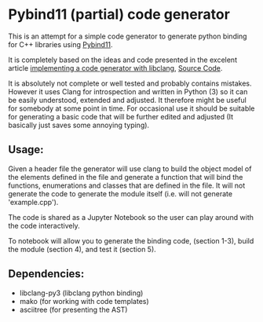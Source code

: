 # Pybind11 (partial) code generator

This is an attempt for a simple code generator to generate python binding for C++ libraries using [Pybind11](https://pybind11.readthedocs.io/en/stable/).

It is completely based on the ideas and code presented in the excelent article [implementing a code generator with libclang](http://szelei.me/code-generator), [Source Code](https://github.com/sztomi/code-generator).

It is absolutely not complete or well tested and probably contains mistakes. However it uses Clang for introspection and written in Python (3) so it can be easily understood, extended and adjusted. It therefore might be useful for somebody at some point in time.
For occasional use it should be suitable for generating a basic code that will be further edited and adjusted (It basically just saves some annoying typing).

## Usage:

Given a header file the generator will use clang to build the object model of the elements defined in the file and generate a function that will bind the functions, enumerations and classes that are defined in the file.
It will not generate the code to generate the module itself (i.e. will not generate 'example.cpp').

The code is shared as a Jupyter Notebook so the user can play around with the code interactively.

To notebook will allow you to generate the binding code, (section 1-3), build the module (section 4), and test it (section 5).

## Dependencies:

* libclang-py3 (libclang python binding)
* mako (for working with code templates)
* asciitree (for presenting the AST)
